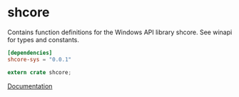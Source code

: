 # shcore #
Contains function definitions for the Windows API library shcore. See winapi for types and constants.

```toml
[dependencies]
shcore-sys = "0.0.1"
```

```rust
extern crate shcore;
```

[Documentation](https://retep998.github.io/doc/shcore/)
